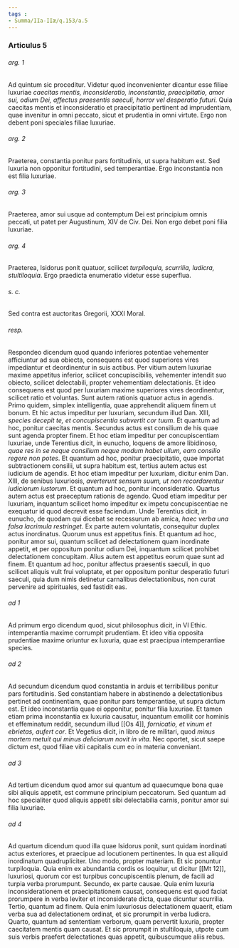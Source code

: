 ```yaml
---
tags : 
- Summa/IIa-IIæ/q.153/a.5
---
```


### Articulus 5

###### arg. 1
Ad quintum sic proceditur. Videtur quod inconvenienter dicantur esse filiae luxuriae *caecitas mentis, inconsideratio, inconstantia, praecipitatio, amor sui, odium Dei, affectus praesentis saeculi, horror vel desperatio futuri*. Quia caecitas mentis et inconsideratio et praecipitatio pertinent ad imprudentiam, quae invenitur in omni peccato, sicut et prudentia in omni virtute. Ergo non debent poni speciales filiae luxuriae.

###### arg. 2
Praeterea, constantia ponitur pars fortitudinis, ut supra habitum est. Sed luxuria non opponitur fortitudini, sed temperantiae. Ergo inconstantia non est filia luxuriae.

###### arg. 3
Praeterea, amor sui usque ad contemptum Dei est principium omnis peccati, ut patet per Augustinum, XIV de Civ. Dei. Non ergo debet poni filia luxuriae.

###### arg. 4
Praeterea, Isidorus ponit quatuor, scilicet *turpiloquia, scurrilia, ludicra, stultiloquia*. Ergo praedicta enumeratio videtur esse superflua.

###### s. c.
Sed contra est auctoritas Gregorii, XXXI Moral.

###### resp.
Respondeo dicendum quod quando inferiores potentiae vehementer afficiuntur ad sua obiecta, consequens est quod superiores vires impediantur et deordinentur in suis actibus. Per vitium autem luxuriae maxime appetitus inferior, scilicet concupiscibilis, vehementer intendit suo obiecto, scilicet delectabili, propter vehementiam delectationis. Et ideo consequens est quod per luxuriam maxime superiores vires deordinentur, scilicet ratio et voluntas. Sunt autem rationis quatuor actus in agendis. Primo quidem, simplex intelligentia, quae apprehendit aliquem finem ut bonum. Et hic actus impeditur per luxuriam, secundum illud Dan. XIII, *species decepit te, et concupiscentia subvertit cor tuum*. Et quantum ad hoc, ponitur caecitas mentis. Secundus actus est consilium de his quae sunt agenda propter finem. Et hoc etiam impeditur per concupiscentiam luxuriae, unde Terentius dicit, in eunucho, loquens de amore libidinoso, *quae res in se neque consilium neque modum habet ullum, eam consilio regere non potes*. Et quantum ad hoc, ponitur praecipitatio, quae importat subtractionem consilii, ut supra habitum est, tertius autem actus est iudicium de agendis. Et hoc etiam impeditur per luxuriam, dicitur enim Dan. XIII, de senibus luxuriosis, *averterunt sensum suum, ut non recordarentur iudiciorum iustorum*. Et quantum ad hoc, ponitur inconsideratio. Quartus autem actus est praeceptum rationis de agendo. Quod etiam impeditur per luxuriam, inquantum scilicet homo impeditur ex impetu concupiscentiae ne exequatur id quod decrevit esse faciendum. Unde Terentius dicit, in eunucho, de quodam qui dicebat se recessurum ab amica, *haec verba una falsa lacrimula restringet*. Ex parte autem voluntatis, consequitur duplex actus inordinatus. Quorum unus est appetitus finis. Et quantum ad hoc, ponitur amor sui, quantum scilicet ad delectationem quam inordinate appetit, et per oppositum ponitur odium Dei, inquantum scilicet prohibet delectationem concupitam. Alius autem est appetitus eorum quae sunt ad finem. Et quantum ad hoc, ponitur affectus praesentis saeculi, in quo scilicet aliquis vult frui voluptate, et per oppositum ponitur desperatio futuri saeculi, quia dum nimis detinetur carnalibus delectationibus, non curat pervenire ad spirituales, sed fastidit eas.

###### ad 1
Ad primum ergo dicendum quod, sicut philosophus dicit, in VI Ethic. intemperantia maxime corrumpit prudentiam. Et ideo vitia opposita prudentiae maxime oriuntur ex luxuria, quae est praecipua intemperantiae species.

###### ad 2
Ad secundum dicendum quod constantia in arduis et terribilibus ponitur pars fortitudinis. Sed constantiam habere in abstinendo a delectationibus pertinet ad continentiam, quae ponitur pars temperantiae, ut supra dictum est. Et ideo inconstantia quae ei opponitur, ponitur filia luxuriae. Et tamen etiam prima inconstantia ex luxuria causatur, inquantum emollit cor hominis et effeminatum reddit, secundum illud [[Os 4]], *fornicatio, et vinum et ebrietas, aufert cor*. Et Vegetius dicit, in libro de re militari, quod *minus mortem metuit qui minus deliciarum novit in vita*. Nec oportet, sicut saepe dictum est, quod filiae vitii capitalis cum eo in materia conveniant.

###### ad 3
Ad tertium dicendum quod amor sui quantum ad quaecumque bona quae sibi aliquis appetit, est commune principium peccatorum. Sed quantum ad hoc specialiter quod aliquis appetit sibi delectabilia carnis, ponitur amor sui filia luxuriae.

###### ad 4
Ad quartum dicendum quod illa quae Isidorus ponit, sunt quidam inordinati actus exteriores, et praecipue ad locutionem pertinentes. In qua est aliquid inordinatum quadrupliciter. Uno modo, propter materiam. Et sic ponuntur turpiloquia. Quia enim ex abundantia cordis os loquitur, ut dicitur [[Mt 12]], luxuriosi, quorum cor est turpibus concupiscentiis plenum, de facili ad turpia verba prorumpunt. Secundo, ex parte causae. Quia enim luxuria inconsiderationem et praecipitationem causat, consequens est quod faciat prorumpere in verba leviter et inconsiderate dicta, quae dicuntur scurrilia. Tertio, quantum ad finem. Quia enim luxuriosus delectationem quaerit, etiam verba sua ad delectationem ordinat, et sic prorumpit in verba ludicra. Quarto, quantum ad sententiam verborum, quam pervertit luxuria, propter caecitatem mentis quam causat. Et sic prorumpit in stultiloquia, utpote cum suis verbis praefert delectationes quas appetit, quibuscumque aliis rebus.

